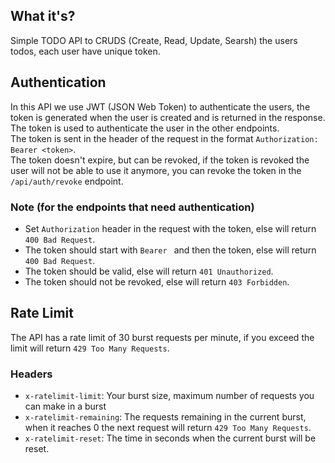 ## What it's?
<!-- What it is the RESTful todo api -->
Simple TODO API to CRUDS (Create, Read, Update, Searsh) the users todos, each user have unique token.

## Authentication
<!-- How to authenticate -->
In this API we use JWT (JSON Web Token) to authenticate the users, the token is generated when the user is created and is returned in the response. The token is used to authenticate the user in the other endpoints.<br>
The token is sent in the header of the request in the format `Authorization: Bearer <token>`.<br>
The token doesn't expire, but can be revoked, if the token is revoked the user will not be able to use it anymore, you can revoke the token in the `/api/auth/revoke` endpoint.

### Note (for the endpoints that need authentication)

- Set `Authorization` header in the request with the token, else will return `400 Bad Request`.
- The token should start with `Bearer ` and then the token, else will return `400 Bad Request`.
- The token should be valid, else will return `401 Unauthorized`.
- The token should not be revoked, else will return `403 Forbidden`.

## Rate Limit
<!-- How the ratelimit work in the API -->
The API has a rate limit of 30 burst requests per minute, if you exceed the limit will return `429 Too Many Requests`. 

### Headers
<!-- The ratelimit headers -->

- `x-ratelimit-limit`: Your burst size, maximum number of requests you can make in a burst
- `x-ratelimit-remaining`: The requests remaining in the current burst, when it reaches 0 the next request will return `429 Too Many Requests`.
- `x-ratelimit-reset`: The time in seconds when the current burst will be reset.
